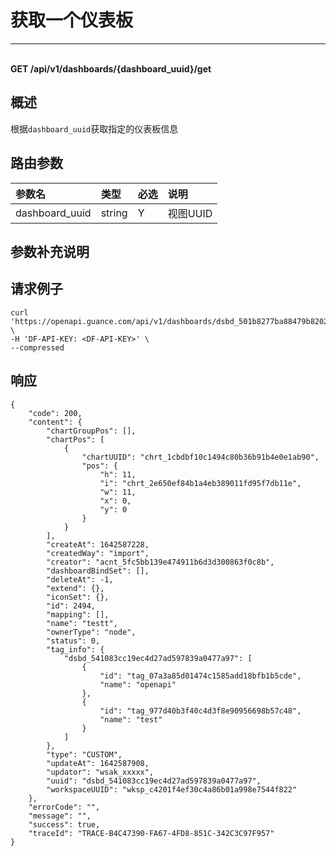 # 获取一个仪表板

---

<br />**GET /api/v1/dashboards/\{dashboard_uuid\}/get**

## 概述
根据`dashboard_uuid`获取指定的仪表板信息




## 路由参数

| 参数名        | 类型     | 必选   | 说明              |
|:-----------|:-------|:-----|:----------------|
| dashboard_uuid | string | Y | 视图UUID<br> |


## 参数补充说明





## 请求例子
```shell
curl 'https://openapi.guance.com/api/v1/dashboards/dsbd_501b8277ba88479b82020dbfc92e110c/get' \
-H 'DF-API-KEY: <DF-API-KEY>' \
--compressed 
```




## 响应
```shell
{
    "code": 200,
    "content": {
        "chartGroupPos": [],
        "chartPos": [
            {
                "chartUUID": "chrt_1cbdbf10c1494c80b36b91b4e0e1ab90",
                "pos": {
                    "h": 11,
                    "i": "chrt_2e650ef84b1a4eb389011fd95f7db11e",
                    "w": 11,
                    "x": 0,
                    "y": 0
                }
            }
        ],
        "createAt": 1642587228,
        "createdWay": "import",
        "creator": "acnt_5fc5bb139e474911b6d3d300863f0c8b",
        "dashboardBindSet": [],
        "deleteAt": -1,
        "extend": {},
        "iconSet": {},
        "id": 2494,
        "mapping": [],
        "name": "testt",
        "ownerType": "node",
        "status": 0,
        "tag_info": {
            "dsbd_541083cc19ec4d27ad597839a0477a97": [
                {
                    "id": "tag_07a3a85d01474c1585add18bfb1b5cde",
                    "name": "openapi"
                },
                {
                    "id": "tag_977d40b3f40c4d3f8e90956698b57c48",
                    "name": "test"
                }
            ]
        },
        "type": "CUSTOM",
        "updateAt": 1642587908,
        "updator": "wsak_xxxxx",
        "uuid": "dsbd_541083cc19ec4d27ad597839a0477a97",
        "workspaceUUID": "wksp_c4201f4ef30c4a86b01a998e7544f822"
    },
    "errorCode": "",
    "message": "",
    "success": true,
    "traceId": "TRACE-B4C47390-FA67-4FD8-851C-342C3C97F957"
} 
```




